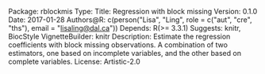 
Package: rblockmis
Type: 
Title: Regression with block missing
Version: 0.1.0
Date: 2017-01-28
Authors@R: c(person("Lisa", "Ling", role = c("aut", "cre", "ths"),
    email = "lisaling@dal.ca"))
Depends:
    R(>= 3.3.1)
Suggests:
    knitr,
    BiocStyle
VignetteBuilder: knitr
Description: Estimate the regression coefficients with block missing observations. A combination of two estimators, one based on incomplete variables, and the other
based on complete variables.
License: Artistic-2.0
